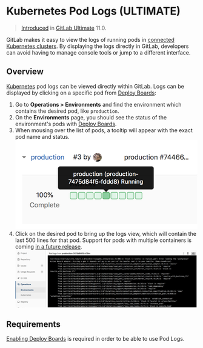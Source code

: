 # Kubernetes Pod Logs **(ULTIMATE)**

> [Introduced](https://gitlab.com/gitlab-org/gitlab-ee/issues/4752) in [GitLab Ultimate](https://about.gitlab.com/pricing/) 11.0.

GitLab makes it easy to view the logs of running pods in [connected Kubernetes clusters](index.md).
By displaying the logs directly in GitLab, developers can avoid having to manage console tools or jump to a different interface.

## Overview

[Kubernetes](https://kubernetes.io) pod logs can be viewed directly within GitLab. Logs can be displayed by clicking on a specific pod from [Deploy Boards](../deploy_boards.md):

1. Go to **Operations > Environments** and find the environment which contains the desired pod, like `production`.
1. On the **Environments** page, you should see the status of the environment's pods with [Deploy Boards](../deploy_boards.md).
1. When mousing over the list of pods, a tooltip will appear with the exact pod name and status.
   ![Deploy Boards pod list](img/pod_logs_deploy_board.png)
1. Click on the desired pod to bring up the logs view, which will contain the last 500 lines for that pod. Support for pods with multiple containers is coming [in a future release](https://gitlab.com/gitlab-org/gitlab-ee/issues/6502).
   ![Deploy Boards pod list](img/kubernetes_pod_logs.png)

## Requirements

[Enabling Deploy Boards](../deploy_boards.md#enabling-deploy-boards) is required in order to be able to use Pod Logs.
